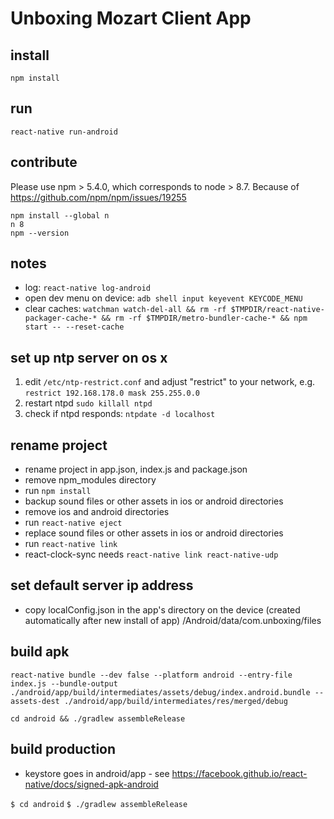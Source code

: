 # Unboxing Mozart Client App

## install

````
npm install
````

## run

````
react-native run-android
````

## contribute
Please use npm > 5.4.0, which corresponds to node > 8.7. Because of https://github.com/npm/npm/issues/19255
````
npm install --global n
n 8
npm --version
````

## notes

- log: `react-native log-android`
- open dev menu on device: `adb shell input keyevent KEYCODE_MENU`
- clear caches: `watchman watch-del-all && rm -rf $TMPDIR/react-native-packager-cache-* && rm -rf $TMPDIR/metro-bundler-cache-* && npm start -- --reset-cache`

## set up ntp server on os x

1. edit `/etc/ntp-restrict.conf` and adjust "restrict" to your network, e.g. `restrict 192.168.178.0 mask 255.255.0.0`
2. restart ntpd `sudo killall ntpd`
3. check if ntpd responds: `ntpdate -d localhost`

## rename project

- rename project in app.json, index.js and package.json
- remove npm_modules directory
- run `npm install`
- backup sound files or other assets in ios or android directories
- remove ios and android directories
- run `react-native eject`
- replace sound files or other assets in ios or android directories
- run `react-native link`
- react-clock-sync needs `react-native link react-native-udp`

## set default server ip address 

- copy localConfig.json in the app's directory on the device (created automatically after new install of app) /Android/data/com.unboxing/files 

## build apk

`react-native bundle --dev false --platform android --entry-file index.js --bundle-output ./android/app/build/intermediates/assets/debug/index.android.bundle --assets-dest ./android/app/build/intermediates/res/merged/debug`

`cd android && ./gradlew assembleRelease`

## build production 

- keystore goes in android/app - see https://facebook.github.io/react-native/docs/signed-apk-android

`$ cd android`
`$ ./gradlew assembleRelease`


